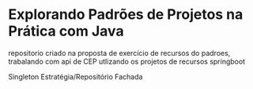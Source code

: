 #   Explorando Padrões de Projetos na Prática com Java
repositorio criado na proposta de exercício de recursos do padroes, trabalando com api de CEP utlizando os projetos de recursos springboot

Singleton
Estratégia/Repositório
Fachada
